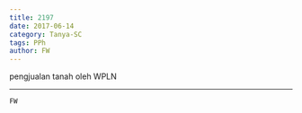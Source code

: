 ```yaml
---
title: 2197
date: 2017-06-14
category: Tanya-SC
tags: PPh
author: FW
---
```


pengjualan tanah oleh WPLN

---



`FW`

